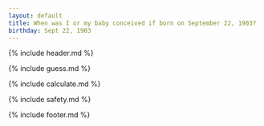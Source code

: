 ```yaml
---
layout: default
title: When was I or my baby conceived if born on September 22, 1903?
birthday: Sept 22, 1903
---
```


{% include header.md %}

{% include guess.md %}

{% include calculate.md %}

{% include safety.md %}

{% include footer.md %}



